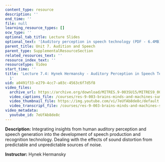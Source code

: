 ```yaml
---
content_type: resource
description: ''
end_time: ''
file: null
learning_resource_types: []
ocw_type: ''
optional_tab_title: Lecture Slides
optional_text: '[Auditory perception in speech technology (PDF - 6.4MB)](/courses/res-9-003-brains-minds-and-machines-summer-course-summer-2015/resources/mitres_9_003sum15_lec7-4)'
parent_title: Unit 7. Audition and Speech
parent_type: SupplementalResourceSection
related_resources_text: ''
resource_index_text: ''
resourcetype: Video
start_time: ''
title: 'Lecture 7.4: Hynek Hermansky - Auditory Perception in Speech Technology Part
  1'
uid: a0491f33-e279-4cc7-a03c-4563c6f7d5f8
video_files:
  archive_url: https://archive.org/download/MITRES.9-003SU15/MITRES9_003SU15_Lecture_7-4_300k.mp4
  video_captions_file: /courses/res-9-003-brains-minds-and-machines-summer-course-summer-2015/9be6be36b9ec5f22946b6db310cc37e9_7eUfAb8de8c.vtt
  video_thumbnail_file: https://img.youtube.com/vi/7eUfAb8de8c/default.jpg
  video_transcript_file: /courses/res-9-003-brains-minds-and-machines-summer-course-summer-2015/ce07538d3db26e5e36dbac28290ec86d_7eUfAb8de8c.pdf
video_metadata:
  youtube_id: 7eUfAb8de8c
---
```


**Description:** Integrating insights from human auditory perception and speech generation into the development of speech production and recognition technology. Dealing with the effects of sound distortion from predictable and unpredictable sources of noise.

**Instructor:** Hynek Hermansky